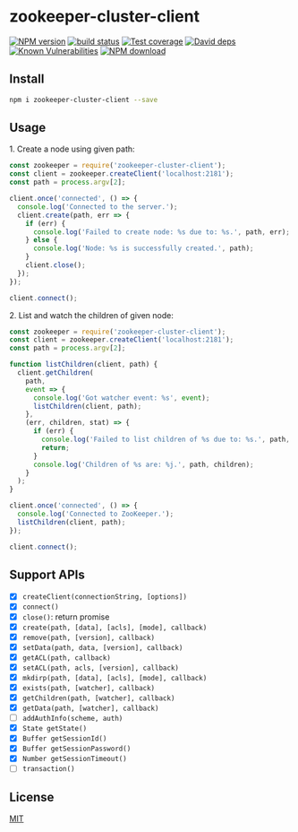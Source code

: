 # zookeeper-cluster-client

[![NPM version][npm-image]][npm-url]
[![build status][travis-image]][travis-url]
[![Test coverage][codecov-image]][codecov-url]
[![David deps][david-image]][david-url]
[![Known Vulnerabilities][snyk-image]][snyk-url]
[![NPM download][download-image]][download-url]

[npm-image]: https://img.shields.io/npm/v/zookeeper-cluster-client.svg?style=flat-square
[npm-url]: https://npmjs.org/package/zookeeper-cluster-client
[travis-image]: https://img.shields.io/travis/node-modules/zookeeper-cluster-client.svg?style=flat-square
[travis-url]: https://travis-ci.org/node-modules/zookeeper-cluster-client
[codecov-image]: https://codecov.io/gh/node-modules/zookeeper-cluster-client/branch/master/graph/badge.svg
[codecov-url]: https://codecov.io/gh/node-modules/zookeeper-cluster-client
[david-image]: https://img.shields.io/david/node-modules/zookeeper-cluster-client.svg?style=flat-square
[david-url]: https://david-dm.org/node-modules/zookeeper-cluster-client
[snyk-image]: https://snyk.io/test/npm/zookeeper-cluster-client/badge.svg?style=flat-square
[snyk-url]: https://snyk.io/test/npm/zookeeper-cluster-client
[download-image]: https://img.shields.io/npm/dm/zookeeper-cluster-client.svg?style=flat-square
[download-url]: https://npmjs.org/package/zookeeper-cluster-client

## Install

```bash
npm i zookeeper-cluster-client --save
```

## Usage

1\. Create a node using given path:

```js
const zookeeper = require('zookeeper-cluster-client');
const client = zookeeper.createClient('localhost:2181');
const path = process.argv[2];

client.once('connected', () => {
  console.log('Connected to the server.');
  client.create(path, err => {
    if (err) {
      console.log('Failed to create node: %s due to: %s.', path, err);
    } else {
      console.log('Node: %s is successfully created.', path);
    }
    client.close();
  });
});

client.connect();
```

2\. List and watch the children of given node:

```js
const zookeeper = require('zookeeper-cluster-client');
const client = zookeeper.createClient('localhost:2181');
const path = process.argv[2];

function listChildren(client, path) {
  client.getChildren(
    path,
    event => {
      console.log('Got watcher event: %s', event);
      listChildren(client, path);
    },
    (err, children, stat) => {
      if (err) {
        console.log('Failed to list children of %s due to: %s.', path, err);
        return;
      }
      console.log('Children of %s are: %j.', path, children);
    }
  );
}

client.once('connected', () => {
  console.log('Connected to ZooKeeper.');
  listChildren(client, path);
});

client.connect();
```

## Support APIs

- [x] `createClient(connectionString, [options])`
- [x] `connect()`
- [x] `close()`: return promise
- [x] `create(path, [data], [acls], [mode], callback)`
- [x] `remove(path, [version], callback)`
- [x] `setData(path, data, [version], callback)`
- [x] `getACL(path, callback)`
- [x] `setACL(path, acls, [version], callback)`
- [x] `mkdirp(path, [data], [acls], [mode], callback)`
- [x] `exists(path, [watcher], callback)`
- [x] `getChildren(path, [watcher], callback)`
- [x] `getData(path, [watcher], callback)`
- [ ] `addAuthInfo(scheme, auth)`
- [x] `State getState()`
- [x] `Buffer getSessionId()`
- [x] `Buffer getSessionPassword()`
- [x] `Number getSessionTimeout()`
- [ ] `transaction()`

## License

[MIT](LICENSE.txt)
